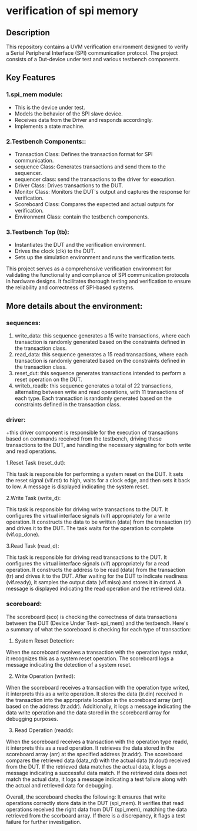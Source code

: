 # verification of spi memory

## Description
This repository contains a UVM verification environment designed to verify a Serial Peripheral Interface (SPI) communication protocol. The project consists of a Dut-device under test and various testbench components.

## Key Features

### 1.spi_mem module:
  + This is the device under test.
  + Models the behavior of the SPI slave device.
  + Receives data from the Driver and responds accordingly.
  + Implements a state machine.
    
### 2.Testbench Components::
  + Transaction Class: Defines the transaction format for SPI communication.
  + sequence Class: Generates transactions and send them to the sequencer.
  + sequencer class: send the transactions to the driver for execution.
  + Driver Class: Drives transactions to the DUT.
  + Monitor Class: Monitors the DUT's output and captures the response for verification.
  + Scoreboard Class: Compares the expected and actual outputs for verification.
  + Environment Class: contain the testbench components.
    
### 3.Testbench Top (tb):
  + Instantiates the DUT and the verification environment.
  + Drives the clock (clk) to the DUT.
  + Sets up the simulation environment and runs the verification tests.
    
This project serves as a comprehensive verification environment for validating the functionality and compliance of SPI communication protocols in hardware designs. It facilitates thorough testing and verification to ensure the reliability and correctness of SPI-based systems.


## More details about the environment:

### sequences:
1. write_data: this sequence generates a 15 write transactions, where each transaction is randomly generated based on the constraints defined in the transaction class.
2. read_data: this sequence generates a 15 read transactions, where each transaction is randomly generated based on the constraints defined in the transaction class.
3. reset_dut: this sequence generates transactions intended to perform a reset operation on the DUT.
4. writeb_readb: this sequence generates a total of 22 transactions, alternating between write and read operations, with 11 transactions of each type. Each transaction is randomly generated based on the constraints defined in the transaction class.

### driver:
+this driver component is responsible for the execution of transactions based on commands received from the testbench, driving these transactions to the DUT, and handling the necessary signaling for both write and read operations.

1.Reset Task (reset_dut):

This task is responsible for performing a system reset on the DUT.
It sets the reset signal (vif.rst) to high, waits for a clock edge, and then sets it back to low.
A message is displayed indicating the system reset.

2.Write Task (write_d):

This task is responsible for driving write transactions to the DUT.
It configures the virtual interface signals (vif) appropriately for a write operation.
It constructs the data to be written (data) from the transaction (tr) and drives it to the DUT.
The task waits for the operation to complete (vif.op_done).

3.Read Task (read_d):

This task is responsible for driving read transactions to the DUT.
It configures the virtual interface signals (vif) appropriately for a read operation.
It constructs the address to be read (data) from the transaction (tr) and drives it to the DUT.
After waiting for the DUT to indicate readiness (vif.ready), it samples the output data (vif.miso) and stores it in datard.
A message is displayed indicating the read operation and the retrieved data.


### scoreboard:

The scoreboard (sco) is checking the correctness of data transactions between the DUT (Device Under Test- spi_mem) and the testbench. Here's a summary of what the scoreboard is checking for each type of transaction:

1. System Reset Detection:

When the scoreboard receives a transaction with the operation type rstdut, it recognizes this as a system reset operation.
The scoreboard logs a message indicating the detection of a system reset.

2. Write Operation (writed):

When the scoreboard receives a transaction with the operation type writed, it interprets this as a write operation.
It stores the data (tr.din) received in the transaction into the appropriate location in the scoreboard array (arr) based on the address (tr.addr).
Additionally, it logs a message indicating the data write operation and the data stored in the scoreboard array for debugging purposes.

3. Read Operation (readd):

When the scoreboard receives a transaction with the operation type readd, it interprets this as a read operation.
It retrieves the data stored in the scoreboard array (arr) at the specified address (tr.addr).
The scoreboard compares the retrieved data (data_rd) with the actual data (tr.dout) received from the DUT.
If the retrieved data matches the actual data, it logs a message indicating a successful data match.
If the retrieved data does not match the actual data, it logs a message indicating a test failure along with the actual and retrieved data for debugging.

Overall, the scoreboard checks the following:
It ensures that write operations correctly store data in the DUT (spi_mem).
It verifies that read operations received the right data from DUT (spi_mem), matching the data retrieved from the scorboard array. If there is a discrepancy, it flags a test failure for further investigation.

   
